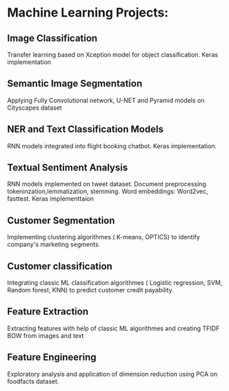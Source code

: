# Machine Learning Projects:

## Image Classification
Transfer learning based on Xception model for object classification. Keras implementation

## Semantic Image Segmentation 
Applying Fully Convolutional network, U-NET and Pyramid models on Cityscapes dataset

## NER and Text Classification Models
RNN models integrated into flight booking chatbot. Keras implementation.

## Textual Sentiment Analysis 
RNN models implemented on tweet dataset. Document preprocessing tokeninzation,lemmatization, stemming. Word embeddings: Word2vec, fasttest. Keras implementtaion

## Customer Segmentation 
Implementing clustering algorithmes ( K-means, OPTICS) to identify company's marketing segments. 

## Customer classification
Integrating classic ML classification algorithmes ( Logistic regression, SVM, Random forest, KNN) to predict customer credit payability.

## Feature Extraction
Extracting features with help of classic ML algorithmes and creating TFIDF BOW from images and text

## Feature Engineering
Exploratory analysis and application of dimension reduction using PCA on foodfacts dataset. 




